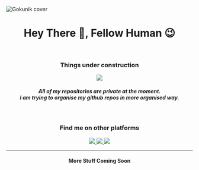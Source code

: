 ![Gokunik cover](https://user-images.githubusercontent.com/57342034/129469853-d8243b6c-975e-4042-aeed-6e99ae1a7484.gif)

<h1 align="center">Hey There 👋, Fellow Human 😉</h1>
<br>
<div align="center">
  <h3> Things under construction </h3>
  <img src="https://media3.giphy.com/media/hV1dkT2u1gqTUpKdKy/giphy.gif?cid=ecf05e47k61gkeoxe1v4by3pp84005p386bbf9bdr00ig21u&rid=giphy.gif&ct=g">
</div>
<h5 align="center">
  All of my repositories are private at the moment. <br> I am trying to organise my github repos in more organised way.
 </h5>
<!-- <div align="center" >
  <h4 >
    So you came to see my github profile. Interesting! I wish you are not stoking me, On "Github"! 😆. <br>
    But in case you want, checkout my social media handles. You will find great things there 😉. <br>
    Anyway, I'm <strong><em> Nitesh khatri </em> </strong>. You can find me on social media with the alias <strong><em> "gokunik"</em> </strong> 😎. <br>
    I am a computer science student, on the path to become a <strong><em> full stack developer </em> </strong>😃.
  </h4>
</div>  -->
<br>
<h3 align="center">
  Find me on other platforms
 </h3>
<div align="center">
    <a href="https://gokunik.me/">
        <img src="https://img.shields.io/badge/%20-gokunik.me-red?style=flat-square&logo=google-chrome&logoColor=white">
    </a>
    <a href="https://www.linkedin.com/in/gokunik/">
        <img src="https://img.shields.io/badge/%20-gokunik-0e76a8?style=flat-square&logo=Linkedin&logoColor=white">
    </a>
    <a href="https://www.twitter.com/Goku_Nik/">
        <img src="https://img.shields.io/badge/%20-gokunik-00acee?style=flat-square&logo=twitter&labelColor=00acee&logoColor=white">
    </a>
  <hr>
</div>

<div align="center">
  <h4 > More Stuff Coming Soon 
  </h4>
</div>


<!--
**gokunik/gokunik** is a ✨ _special_ ✨ repository because its `README.md` (this file) appears on your GitHub profile.

Here are some ideas to get you started:

- 🔭 I’m currently working on ...
- 🌱 I’m currently learning ...
- 👯 I’m looking to collaborate on ...
- 🤔 I’m looking for help with ...
- 💬 Ask me about ...
- 📫 How to reach me: ...
- 😄 Pronouns: ...
- ⚡ Fun fact: ...
-->
